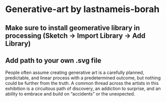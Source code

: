 # Generative-art by lastnameis-borah
## Make sure to install geomerative library in processing (Sketch -> Import Library -> Add Library)
## Add path to your own .svg file

People often assume creating generative art is a carefully planned, predictable, and linear process with a predetermined outcome, but nothing could be further from the truth. A common thread across the artists in this exhibition is a circuitous path of discovery, an addiction to surprise, and an ability to embrace and build on “accidents” or the unexpected. 
